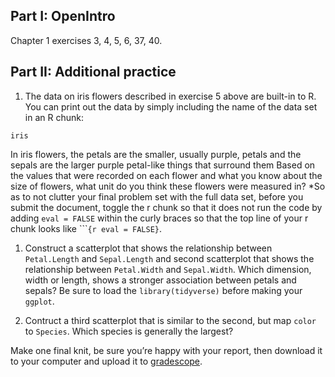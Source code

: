 Part I: OpenIntro
-----------------

Chapter 1 exercises 3, 4, 5, 6, 37, 40.

Part II: Additional practice
----------------------------

1.  The data on iris flowers described in exercise 5 above are built-in
    to R. You can print out the data by simply including the name of the
    data set in an R chunk:

<!-- -->

    iris

In iris flowers, the petals are the smaller, usually purple, petals and
the sepals are the larger purple petal-like things that surround them
Based on the values that were recorded on each flower and what you know
about the size of flowers, what unit do you think these flowers were
measured in? \*So as to not clutter your final problem set with the full
data set, before you submit the document, toggle the r chunk so that it
does not run the code by adding `eval = FALSE` within the curly braces
so that the top line of your r chunk looks like
\`\`\``{r eval = FALSE}`.

1.  Construct a scatterplot that shows the relationship between
    `Petal.Length` and `Sepal.Length` and second scatterplot that shows
    the relationship between `Petal.Width` and `Sepal.Width`. Which
    dimension, width or length, shows a stronger association between
    petals and sepals? Be sure to load the `library(tidyverse)` before
    making your `ggplot`.

2.  Contruct a third scatterplot that is similar to the second, but map
    `color` to `Species`. Which species is generally the largest?

Make one final knit, be sure you’re happy with your report, then
download it to your computer and upload it to
[gradescope](http://www.gradescope.com).
